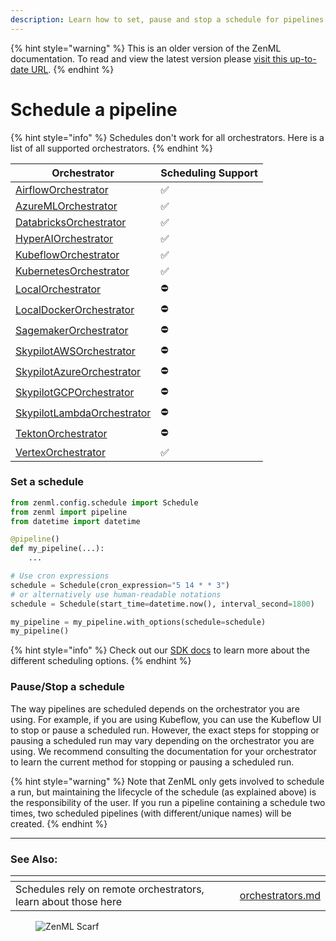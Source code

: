 ```yaml
---
description: Learn how to set, pause and stop a schedule for pipelines.
---
```


{% hint style="warning" %}
This is an older version of the ZenML documentation. To read and view the latest version please [visit this up-to-date URL](https://docs.zenml.io).
{% endhint %}


# Schedule a pipeline

{% hint style="info" %}
Schedules don't work for all orchestrators. Here is a list of all supported orchestrators.
{% endhint %}

| Orchestrator                                                                     | Scheduling Support |
|----------------------------------------------------------------------------------|--------------------|
| [AirflowOrchestrator](../../../component-guide/orchestrators/airflow.md)            | ✅                 |
| [AzureMLOrchestrator](../../../component-guide/orchestrators/azureml.md)            | ✅                 |
| [DatabricksOrchestrator](../../../component-guide/orchestrators/databricks.md)      | ✅                 |
| [HyperAIOrchestrator](../../component-guide/orchestrators/hyperai.md)            | ✅                 |
| [KubeflowOrchestrator](../../../component-guide/orchestrators/kubeflow.md)          | ✅                 |
| [KubernetesOrchestrator](../../../component-guide/orchestrators/kubernetes.md)      | ✅                 |
| [LocalOrchestrator](../../../component-guide/orchestrators/local.md)                | ⛔️                 |
| [LocalDockerOrchestrator](../../../component-guide/orchestrators/local-docker.md)   | ⛔️                 |
| [SagemakerOrchestrator](../../../component-guide/orchestrators/sagemaker.md)        | ⛔️                 |
| [SkypilotAWSOrchestrator](../../../component-guide/orchestrators/skypilot-vm.md)    | ⛔️                 |
| [SkypilotAzureOrchestrator](../../../component-guide/orchestrators/skypilot-vm.md)  | ⛔️                 |
| [SkypilotGCPOrchestrator](../../../component-guide/orchestrators/skypilot-vm.md)    | ⛔️                 |
| [SkypilotLambdaOrchestrator](../../../component-guide/orchestrators/skypilot-vm.md) | ⛔️                 |
| [TektonOrchestrator](../../../component-guide/orchestrators/tekton.md)              | ⛔️                 |
| [VertexOrchestrator](../../../component-guide/orchestrators/vertex.md)              | ✅                 |


### Set a schedule

```python
from zenml.config.schedule import Schedule
from zenml import pipeline
from datetime import datetime

@pipeline()
def my_pipeline(...):
    ...

# Use cron expressions
schedule = Schedule(cron_expression="5 14 * * 3")
# or alternatively use human-readable notations
schedule = Schedule(start_time=datetime.now(), interval_second=1800)

my_pipeline = my_pipeline.with_options(schedule=schedule)
my_pipeline()
```

{% hint style="info" %}
Check out our [SDK docs](https://sdkdocs.zenml.io/latest/core\_code\_docs/core-config/#zenml.config.schedule.Schedule) to learn more about the different scheduling options.
{% endhint %}

### Pause/Stop a schedule

The way pipelines are scheduled depends on the orchestrator you are using. For example, if you are using Kubeflow, you can use the Kubeflow UI to stop or pause a scheduled run. However, the exact steps for stopping or pausing a scheduled run may vary depending on the orchestrator you are using. We recommend consulting the documentation for your orchestrator to learn the current method for stopping or pausing a scheduled run.

{% hint style="warning" %}
Note that ZenML only gets involved to schedule a run, but maintaining the lifecycle of the schedule (as explained above) is the responsibility of the user. If you run a pipeline containing a schedule two times, two scheduled pipelines (with different/unique names) will be created.
{% endhint %}


***

### See Also:

<table data-view="cards">
    <thead>
    <tr>
        <th></th>
        <th></th>
        <th></th>
        <th data-hidden data-card-target data-type="content-ref"></th>
    </tr>
    </thead>
    <tbody>
    <tr>
        <td>Schedules rely on remote orchestrators, learn about those here</td>
        <td></td>
        <td></td>
        <td><a href="../../../component-guide/orchestrators/orchestrators.md">orchestrators.md</a></td>
    </tr>
    </tbody>
</table>

<figure><img src="https://static.scarf.sh/a.png?x-pxid=f0b4f458-0a54-4fcd-aa95-d5ee424815bc" alt="ZenML Scarf"><figcaption></figcaption></figure>
